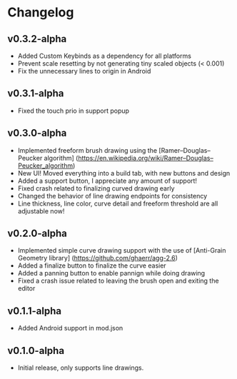 # Changelog

## v0.3.2-alpha
 * Added Custom Keybinds as a dependency for all platforms
 * Prevent scale resetting by not generating tiny scaled objects (< 0.001)
 * Fix the unnecessary lines to origin in Android

## v0.3.1-alpha
 * Fixed the touch prio in support popup

## v0.3.0-alpha
 * Implemented freeform brush drawing using the [Ramer–Douglas–Peucker algorithm] (https://en.wikipedia.org/wiki/Ramer–Douglas–Peucker_algorithm)
 * New UI! Moved everything into a build tab, with new buttons and design
 * Added a support button, I appreciate any amount of support!
 * Fixed crash related to finalizing curved drawing early
 * Changed the behavior of line drawing endpoints for consistency
 * Line thickness, line color, curve detail and freeform threshold are all adjustable now!

## v0.2.0-alpha
 * Implemented simple curve drawing support with the use of [Anti-Grain Geometry library] (https://github.com/ghaerr/agg-2.6)
 * Added a finalize button to finalize the curve easier
 * Added a panning button to enable pannign while doing drawing
 * Fixed a crash issue related to leaving the brush open and exiting the editor

## v0.1.1-alpha
 * Added Android support in mod.json

## v0.1.0-alpha
 * Initial release, only supports line drawings.